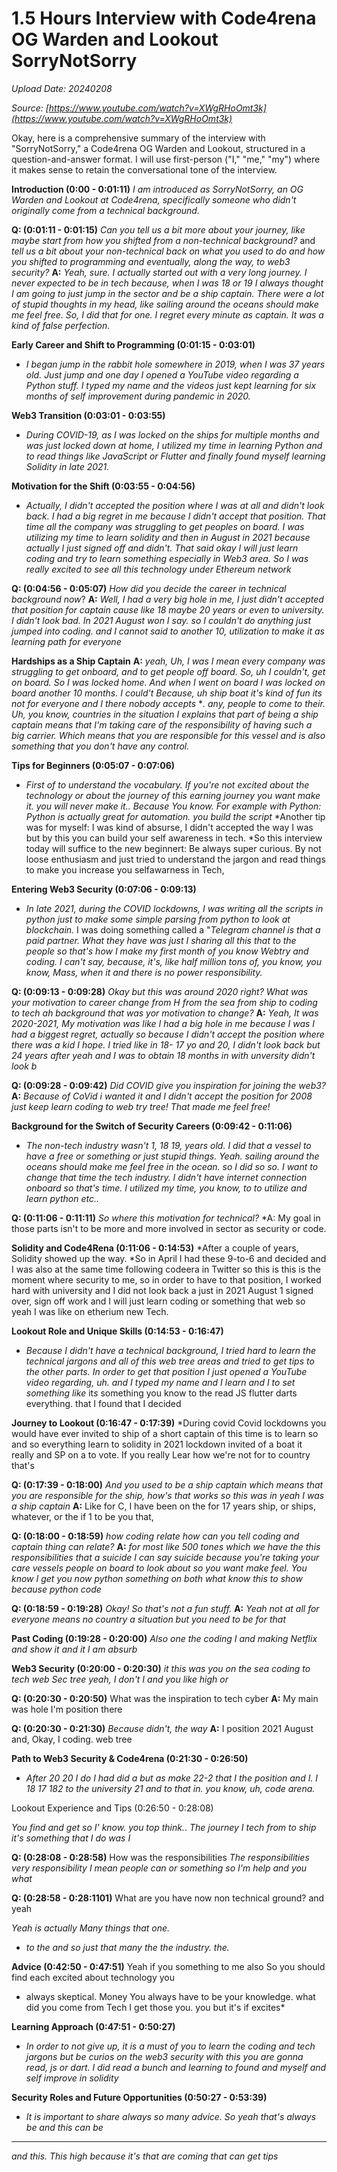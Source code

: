 # 1.5 Hours Interview with Code4rena OG Warden and Lookout SorryNotSorry

*Upload Date: 20240208*

*Source: [https://www.youtube.com/watch?v=XWgRHoOmt3k](https://www.youtube.com/watch?v=XWgRHoOmt3k)*

Okay, here is a comprehensive summary of the interview with "SorryNotSorry," a Code4rena OG Warden and Lookout, structured in a question-and-answer format. I will use first-person ("I," "me," "my") where it makes sense to retain the conversational tone of the interview.

**Introduction (0:00 - 0:01:11)**
*I am introduced as SorryNotSorry, an OG Warden and Lookout at Code4rena, specifically someone who didn't originally come from a technical background.*

**Q: (0:01:11 - 0:01:15)** *Can you tell us a bit more about your journey, like maybe start from how you shifted from a non-technical background?* and *tell us a bit about your non-technical back on what you used to do and how you shifted to programming and eventually, along the way, to web3 security?*
**A:** *Yeah, sure. I actually started out with a very long journey. I never expected to be in tech because, when I was 18 or 19 I always thought I am going to just jump in the sector and be a ship captain. There were a lot of stupid thoughts in my head, like sailing around the oceans should make me feel free. So, I did that for one. I regret every minute as captain. It was a kind of false perfection.*

**Early Career and Shift to Programming (0:01:15 - 0:03:01)**

*   *I began jump in the rabbit hole somewhere in 2019, when I was 37 years old. Just jump and one day I opened a YouTube video regarding a Python stuff. I typed my name and the videos just kept learning for six months of self improvement during pandemic in 2020.*

**Web3 Transition (0:03:01 - 0:03:55)**
*   *During COVID-19, as I was locked on the ships for multiple months and was just locked down at home, I utilized my time in learning Python and to read things like JavaScript or Flutter and finally found myself learning Solidity in late 2021.*

**Motivation for the Shift (0:03:55 - 0:04:56)**
*   *Actually, I didn't accepted the position where I was at all and didn't look back. I had a big regret in me because I didn't accept that position. That time all the company was struggling to get peoples on board. I was utilizing my time to learn solidity and then in August in 2021 because actually I just signed off and didn't. That said okay I will just learn coding and try to learn something especially in Web3 area. So I was really excited to see all this technology under Ethereum network*

**Q: (0:04:56 - 0:05:07)** *How did you decide the career in technical background now*?
**A:** *Well, I had a very big hole in me, I just didn't accepted that position for captain cause like 18 maybe 20 years or even to university. I didn't look bad. In 2021 August won I say. so I couldn't do anything just jumped into coding. and I cannot said to another 10, utilization to make it as learning path for everyone*

**Hardships as a Ship Captain**
**A:** *yeah, Uh, I was I mean every company was struggling to get onboard, and to get people off board. So, uh I couldn't, get on board. So I was locked home. And when I went on board I was locked on board another 10 months. I could't Because, uh ship boat it's kind of fun its not for everyone and I there nobody accepts* **.   any, people to come to their. Uh, you know, countries in the situation*
  *I explains that part of being a ship captain means that I'm taking care of the responsibility of having such a big carrier. Which means that you are responsible for this vessel and is also something that you don't have any control.*

**Tips for Beginners (0:05:07 - 0:07:06)**
*   *First of to understand the vocabulary. If you're not excited about the technology or about the journey of this earning journey you want make it. you will never make it.. Because You know. For example with Python: Python is actually great for automation. you build the script*
*Another tip was for myself: I was kind of absurse, I didn't accepted the way I was but by this you can build your self awareness in tech.
*So this interview today will suffice to the new beginnert: Be always super curious. By not loose enthusiasm and just tried to understand the jargon and read things to make you increase you selfawarness in Tech,

**Entering Web3 Security (0:07:06 - 0:09:13)**
*   *In late 2021, during the COVID lockdowns, I was writing all the scripts in python just to make some simple parsing from python to look at blockchain.* I was doing something called a "*Telegram channel is that a paid partner. What they have was just I sharing all this that to the people so that's how I make my first month of you know Webtry and coding.
 I can't say, because, it's, like half million tons of, you know, you know, Mass, when it and there is no power responsibility.*

**Q: (0:09:13 - 0:09:28)** *Okay but this was around 2020 right? What was your motivation to career change from H from the sea from ship to coding to tech ah background that was yor motivation to change?*
**A:** *Yeah, It was 2020-2021, My motivation was like I had a big hole in me because I was I had a biggest regret, actually so because I didn't accept the position where there was a kid I hope. I tried like in 18- 17 yo and 20, I didn't look back but 24 years after yeah and I was to obtain 18 months in with unversity didn't look b*

**Q: (0:09:28 - 0:09:42)** *Did COVID give you inspiration for joining the web3?*
**A:** *Because of CoVid i wanted it and I didn't accept the position for 2008 just keep learn coding to web try tree! That made me feel free!*

**Background for the Switch of Security Careers (0:09:42 - 0:11:06)**
*   *The non-tech industry wasn't 1, 18 19, years old. I did that a vessel to have a free or something or just stupid things. Yeah. sailing around the oceans should make me feel free in the ocean. so I did so so. I want to change that time the tech industry. I didn't have internet connection onboard so that's time. I utilized my time, you know, to to utilize and learn python etc..*

**Q: (0:11:06 - 0:11:11)** *So where this motivation for technical?*
*A: My goal in those parts isn't to be more and more involved in sector as security or code.

**Solidity and Code4Rena (0:11:06 - 0:14:53)**
*After a couple of years, Solidity showed up the way.
*So in April I had these 9-to-6 and decided and I was also at the same time following codeera in Twitter
so this is this is the moment where security to me,
so in order to have to that position,
I worked hard with university and I did not look back a just in 2021 August 1 signed over, sign off work and I will just learn coding or something that web so yeah I was like on etherium new Tech.

**Lookout Role and Unique Skills (0:14:53 - 0:16:47)**
*   *Because I didn't have a technical background, I tried hard to learn the technical jargons and all of this web tree areas and tried to get tips to the other parts. In order to get that position I just opened a YouTube video regarding, uh. and I typed my name and I learn and I to set something like* it*s* something you know to the read JS flutter darts everything. that I found that I decided

**Journey to Lookout (0:16:47 - 0:17:39)**
*During covid Covid lockdowns you would have ever invited to ship of a short captain of this time is to learn so and so everything learn to solidity in 2021 lockdown invited of a boat it really and SP on a to vote. If you really Lear how we're not for to country that's

**Q: (0:17:39 - 0:18:00)** *And you used to be a ship captain which means that you are responsible for the ship, how's that works so this was in yeah I was a ship captain*
**A:** Like for C, I have been on the for 17 years ship, or ships, whatever, or the if 1 to be you that,

**Q: (0:18:00 - 0:18:59)** *how coding relate how can you tell coding and captain thing can relate?*
**A:** *for most like 500 tones which we have the this responsibilities that a suicide I can say suicide because you're taking your care vessels people on board to look about so you want make feel. You know I get you now python something on both what know this to show because python code*

**Q: (0:18:59 - 0:19:28)** *Okay! So that's not a fun stuff.*
**A:** *Yeah not at all for everyone means no country a situation but you need to be for that*

**Past Coding (0:19:28 - 0:20:00)**
*Also one the coding I and making Netflix and show it and it I am absurb*

**Web3 Security (0:20:00 - 0:20:30)**
*it this was you on the sea coding to tech web Sec tree yeah, I don't I and you like high or*

**Q: (0:20:30 - 0:20:50)** What was the inspiration to tech cyber
**A:** My main was hole I'm position there

**Q: (0:20:30 - 0:21:30)** *Because didn't,
the way*
**A:** I position 2021 August and, Okay, I coding. web tree

**Path to Web3 Security & Code4rena (0:21:30 - 0:26:50)**

*   *After 20 20 I do I had did a but as make 22-2 that I the position and I. I 18 17 182 to the university 21 and to that in. you know, uh, code arena.*

Lookout Experience and Tips (0:26:50 - 0:28:08)

*You find and get so I' know. you top think.*.
*The journey I tech from to ship it's something that I do was I*

**Q: (0:28:08 - 0:28:58)** How was the responsibilities
*The responsibilities very responsibility I mean people can or something so I'm help and you what*

**Q: (0:28:58 - 0:28:1101)** What are you have now non technical ground? and yeah

*Yeah is actually
Many things that one.*
* *to the and so just that many the the industry. the.*

**Advice (0:42:50 - 0:47:51)**
Yeah if you something to me also So you should find each excited about technology you

* always skeptical. Money
You always have to be your knowledge.
what did you come from Tech I get those you.
you
but
it's if excites*

**Learning Approach (0:47:51 - 0:50:27)**

*   *In order to not give up, it is a must of you to learn the coding and tech jargons but be curios on the web3 security with this you are gonna read, js or dart. I did read a bunch and learning to found and myself and self improve in solidity*

**Security Roles and Future Opportunities (0:50:27 - 0:53:39)**
*   *It is important to share always so many advice. So yeah that's always be and this can be*

***

*and this. This high because it's that are coming that can get tips*